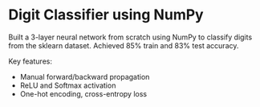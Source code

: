 # Digit Classifier using NumPy

Built a 3-layer neural network from scratch using NumPy to classify digits from the sklearn dataset. Achieved 85% train and 83% test accuracy.

Key features:
- Manual forward/backward propagation
- ReLU and Softmax activation
- One-hot encoding, cross-entropy loss
